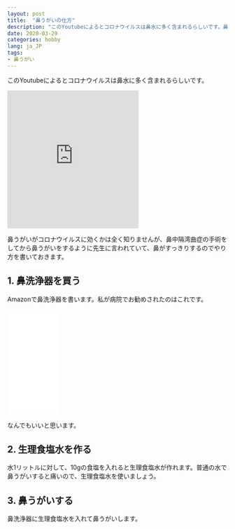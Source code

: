 ```yaml
---
layout: post
title:  "鼻うがいの仕方"
description: "このYoutubeによるとコロナウイルスは鼻水に多く含まれるらしいです。鼻うがいがコロナウイルスに効くかは全く知りませんが、鼻中隔湾曲症の手術をしてから鼻うがいをするように先生に言われていて、鼻がすっきりするのでやり方を書いておきます。"
date: 2020-03-29
categories: hobby
lang: ja_JP
tags:
- 鼻うがい
---
```


このYoutubeによるとコロナウイルスは鼻水に多く含まれるらしいです。

<iframe class="w-100" height="315" src="https://www.youtube.com/embed/qICAP83rDck" frameborder="0" allow="accelerometer; autoplay; encrypted-media; gyroscope; picture-in-picture" allowfullscreen></iframe>

鼻うがいがコロナウイルスに効くかは全く知りませんが、鼻中隔湾曲症の手術をしてから鼻うがいをするように先生に言われていて、鼻がすっきりするのでやり方を書いておきます。

## 1. 鼻洗浄器を買う

Amazonで鼻洗浄器を書います。私が病院でお勧めされたのはこれです。

<iframe style="width:120px;height:240px;" marginwidth="0" marginheight="0" scrolling="no" frameborder="0" src="//rcm-fe.amazon-adsystem.com/e/cm?lt1=_blank&bc1=000000&IS2=1&bg1=FFFFFF&fc1=000000&lc1=0000FF&t=maasaamiichii-22&language=ja_JP&o=9&p=8&l=as4&m=amazon&f=ifr&ref=as_ss_li_til&asins=B000FQSODO&linkId=00686cc05b545b9de05e53fcf0199b8a"></iframe>

なんでもいいと思います。

## 2. 生理食塩水を作る

水1リットルに対して、10gの食塩を入れると生理食塩水が作れます。普通の水で鼻うがいすると痛いので、生理食塩水を使いましょう。

## 3. 鼻うがいする

鼻洗浄器に生理食塩水を入れて鼻うがいします。